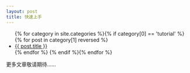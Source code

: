 ```yaml
---
layout: post
title: 快速上手
---
```


<ul>
{% for category in site.categories %}{% if category[0] == 'tutorial' %}
{% for post in category[1] reversed %}
  <li><a href="{{ site.baseurl }}{{ post.url }}">{{ post.title }}</a></li>
{% endfor %}
{% endif %}{% endfor %}
</ul>

<p>更多文章敬请期待……</p>